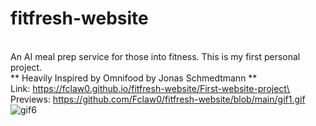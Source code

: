 # fitfresh-website
<br> An AI meal prep service for those into fitness. This is my first personal project.
<br> ** Heavily Inspired by Omnifood by Jonas Schmedtmann **
<br> Link: https://fclaw0.github.io/fitfresh-website/First-website-project\
<br> Previews:
https://github.com/Fclaw0/fitfresh-website/blob/main/gif1.gif
![gif6](https://github.com/user-attachments/assets/f00a0313-42db-45ed-9981-fc6eb34c422b)
